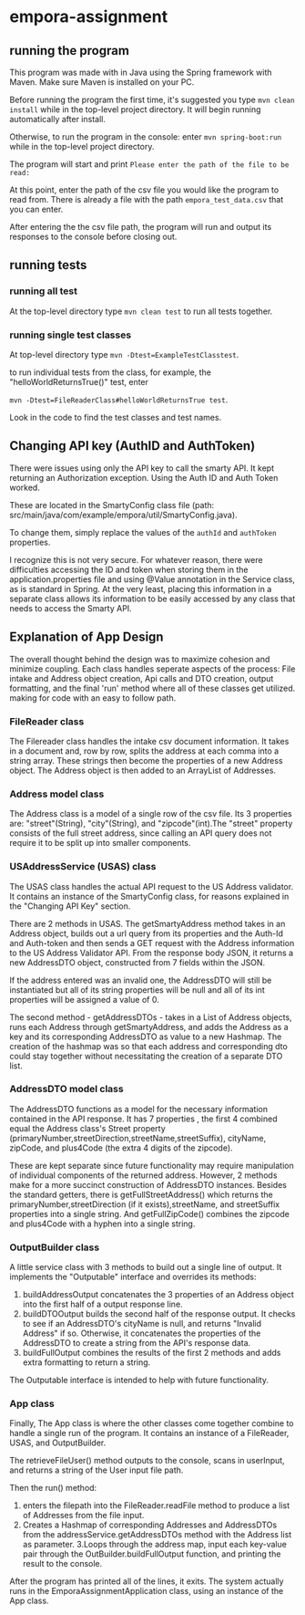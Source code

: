 # empora-assignment

## running the program

This program was made with in Java using the Spring framework with Maven. Make sure Maven is installed on your PC.

Before running the program the first time, it's suggested you type `mvn clean install` while in the top-level project directory. It will begin running automatically after install.

Otherwise, to run the program in the console: enter `mvn spring-boot:run` while in the top-level project directory.

The program will start and print
`Please enter the path of the file to be read:`

At this point, enter the path of the csv file you would like the program to read from.
There is already a file with the path `empora_test_data.csv` that you can enter.

After entering the the csv file path, the program will run and output its responses to the console before closing out.

## running tests

### running all test

At the top-level directory type `mvn clean test` to run all tests together.

### running single test classes

At top-level directory type `mvn -Dtest=ExampleTestClasstest`. 

to run individual tests from the class, for example, the "helloWorldReturnsTrue()" test, enter 

`mvn -Dtest=FileReaderClass#helloWorldReturnsTrue test`.

Look in the code to find the test classes and test names.

## Changing API key (AuthID and AuthToken)

There were issues using only the API key to call the smarty API. It kept returning an Authorization exception. Using the Auth ID and Auth Token worked.

These are located in the SmartyConfig class file (path: src/main/java/com/example/empora/util/SmartyConfig.java).

To change them, simply replace the values of the `authId` and `authToken` properties.

I recognize this is not very secure. For whatever reason, there were difficulties accessing the ID and token when storing them in the application.properties file and using @Value annotation in the Service class, as is standard in Spring. At the very least, placing this information in a separate class allows its information to be easily accessed by any class that needs to access the Smarty API.

## Explanation of App Design

The overall thought behind the design was to maximize cohesion and minimize coupling. Each class handles seperate aspects of the process: File intake and Address object creation, Api calls and DTO creation, output formatting, and the final 'run' method where all of these classes get utilized. making for code with an easy to follow path.

### FileReader class

The Filereader class handles the intake csv document information. It takes in a document and, row by row, splits the address at each comma into a string array. These strings then become the properties of a new Address object. The Address object is then added to an ArrayList of Addresses.

### Address model class

The Address class is a model of a single row of the csv file. Its 3 properties are: "street"(String), "city"(String), and "zipcode"(int).The "street" property consists of the full street address, since calling an API query does not require it to be split up into smaller components.

### USAddressService (USAS) class

The USAS class handles the actual API request to the US Address validator. It contains an instance of the SmartyConfig class, for reasons explained in the "Changing API Key" section.

There are 2 methods in USAS. The getSmartyAddress method takes in an Address object, builds out a url query from its properties and the Auth-Id and Auth-token and then sends a GET request with the Address information to the US Address Validator API. From the response body JSON, it  returns a new AddressDTO object, constructed from 7 fields within the JSON.

If the address entered was an invalid one, the AddressDTO will still be instantiated but all of its string properties will be null and all of its int properties will be assigned a value of 0.

The second method - getAddressDTOs - takes in a List of Address objects, runs each Address through getSmartyAddress, and adds the Address as a key and its corresponding AddressDTO as value to a new Hashmap. The creation of the hashmap was so that each address and corresponding dto could stay together without necessitating the creation of a separate DTO list.

### AddressDTO model class

The AddressDTO functions as a model for the necessary information contained in the API response. It has 7 properties , the first 4 combined equal the Address class's Street property (primaryNumber,streetDirection,streetName,streetSuffix), cityName, zipCode, and plus4Code (the extra 4 digits of the zipcode).

These are kept separate since future functionality may require manipulation of individual components of the returned address. However, 2 methods make for a more succinct construction of AddressDTO instances. Besides the standard getters, there is getFullStreetAddress() which returns the primaryNumber,streetDirection (if it exists),streetName, and streetSuffix properties into a single string.
And getFullZipCode() combines the zipcode and plus4Code with a hyphen into a single string.

### OutputBuilder class

A little service class with 3 methods to build out a single line of output. It implements the "Outputable" interface and overrides its methods:

1. buildAddressOutput concatenates the 3 properties of an Address object into the first half of a output response line.
2. buildDTOOutput builds the second half of the response output. It checks to see if an AddressDTO's cityName is null, and returns "Invalid Address" if so. Otherwise, it concatenates the properties of the AddressDTO to create a string from the API's response data.
3. buildFullOutput combines the results of the first 2 methods and adds extra formatting to return a string.

The Outputable interface is intended to help with future functionality.

### App class

Finally, The App class is where the other classes come together combine to handle a single run of the program. It contains an instance of a FileReader, USAS, and OutputBuilder.

The retrieveFileUser() method outputs to the console, scans in userInput, and returns a string of the User input file path.

Then the run() method:

1. enters the filepath into the FileReader.readFile method to produce a list of Addresses from the file input.
2. Creates a Hashmap of corresponding Addresses and AddressDTOs from the addressService.getAddressDTOs method with the Address list as parameter.
3.Loops through the address map, input each key-value pair through the OutBuilder.buildFullOutput function, and printing the result to the console.

After the program has printed all of the lines, it exits. The system actually runs in the EmporaAssignmentApplication class, using an instance of the App class.

